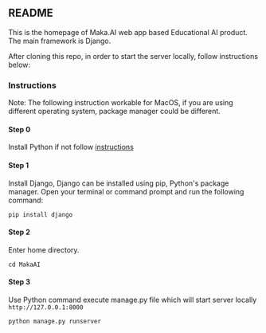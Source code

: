 ## README

This is the homepage of Maka.AI web app based Educational AI product. The main framework is Django.

After cloning this repo, in order to start the server locally, follow instructions below:

### Instructions

Note: The following instruction workable for MacOS, if you are using different operating system, package manager could be different.

#### Step 0

Install Python if not follow [instructions](https://docs.python-guide.org/starting/install3/osx/)

#### Step 1

Install Django, Django can be installed using pip, Python's package manager. Open your terminal or command prompt and run the following command:

```
pip install django
```

#### Step 2

Enter home directory.

```
cd MakaAI
```

#### Step 3

Use Python command execute manage.py file which will start server locally `http://127.0.0.1:8000`

```
python manage.py runserver
```
